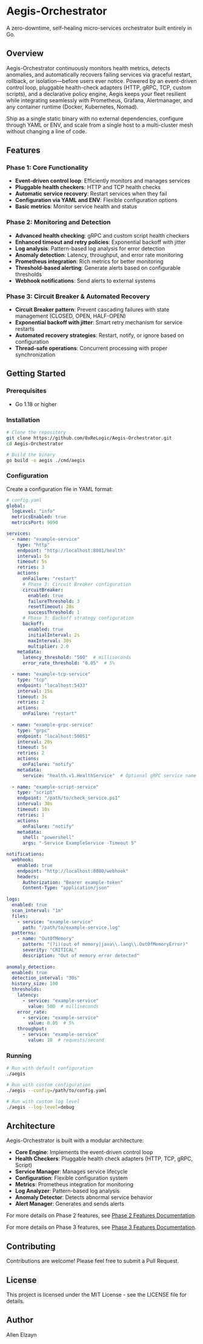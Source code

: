 # Aegis-Orchestrator

A zero-downtime, self-healing micro-services orchestrator built entirely in Go.

## Overview

Aegis-Orchestrator continuously monitors health metrics, detects anomalies, and automatically recovers failing services via graceful restart, rollback, or isolation—before users ever notice. Powered by an event-driven control loop, pluggable health-check adapters (HTTP, gRPC, TCP, custom scripts), and a declarative policy engine, Aegis keeps your fleet resilient while integrating seamlessly with Prometheus, Grafana, Alertmanager, and any container runtime (Docker, Kubernetes, Nomad).

Ship as a single static binary with no external dependencies, configure through YAML or ENV, and scale from a single host to a multi-cluster mesh without changing a line of code.

## Features

### Phase 1: Core Functionality
- **Event-driven control loop**: Efficiently monitors and manages services
- **Pluggable health checkers**: HTTP and TCP health checks
- **Automatic service recovery**: Restart services when they fail
- **Configuration via YAML and ENV**: Flexible configuration options
- **Basic metrics**: Monitor service health and status

### Phase 2: Monitoring and Detection
- **Advanced health checking**: gRPC and custom script health checkers
- **Enhanced timeout and retry policies**: Exponential backoff with jitter
- **Log analysis**: Pattern-based log analysis for error detection
- **Anomaly detection**: Latency, throughput, and error rate monitoring
- **Prometheus integration**: Rich metrics for better monitoring
- **Threshold-based alerting**: Generate alerts based on configurable thresholds
- **Webhook notifications**: Send alerts to external systems

### Phase 3: Circuit Breaker & Automated Recovery
- **Circuit Breaker pattern**: Prevent cascading failures with state management (CLOSED, OPEN, HALF-OPEN)
- **Exponential backoff with jitter**: Smart retry mechanism for service restarts
- **Automated recovery strategies**: Restart, notify, or ignore based on configuration
- **Thread-safe operations**: Concurrent processing with proper synchronization

## Getting Started

### Prerequisites

- Go 1.18 or higher

### Installation

```bash
# Clone the repository
git clone https://github.com/0xReLogic/Aegis-Orchestrator.git
cd Aegis-Orchestrator

# Build the binary
go build -o aegis ./cmd/aegis
```

### Configuration

Create a configuration file in YAML format:

```yaml
# config.yaml
global:
  logLevel: "info"
  metricsEnabled: true
  metricsPort: 9090

services:
  - name: "example-service"
    type: "http"
    endpoint: "http://localhost:8081/health"
    interval: 5s
    timeout: 5s
    retries: 3
    actions:
      onFailure: "restart"
      # Phase 3: Circuit Breaker configuration
      circuitBreaker:
        enabled: true
        failureThreshold: 3
        resetTimeout: 20s
        successThreshold: 1
      # Phase 3: Backoff strategy configuration
      backoff:
        enabled: true
        initialInterval: 2s
        maxInterval: 30s
        multiplier: 2.0
    metadata:
      latency_threshold: "500"  # milliseconds
      error_rate_threshold: "0.05"  # 5%

  - name: "example-tcp-service"
    type: "tcp"
    endpoint: "localhost:5433"
    interval: 15s
    timeout: 3s
    retries: 2
    actions:
      onFailure: "restart"
      
  - name: "example-grpc-service"
    type: "grpc"
    endpoint: "localhost:50051"
    interval: 20s
    timeout: 5s
    retries: 2
    actions:
      onFailure: "notify"
    metadata:
      service: "health.v1.HealthService"  # Optional gRPC service name
      
  - name: "example-script-service"
    type: "script"
    endpoint: "/path/to/check_service.ps1"
    interval: 30s
    timeout: 10s
    retries: 1
    actions:
      onFailure: "notify"
    metadata:
      shell: "powershell"
      args: "-Service ExampleService -Timeout 5"

notifications:
  webhook:
    enabled: true
    endpoint: "http://localhost:8080/webhook"
    headers:
      Authorization: "Bearer example-token"
      Content-Type: "application/json"
      
logs:
  enabled: true
  scan_interval: "1m"
  files:
    - service: "example-service"
      path: "/path/to/example-service.log"
  patterns:
    - name: "OutOfMemory"
      pattern: "(?i)(out of memory|java\\.lang\\.OutOfMemoryError)"
      severity: "CRITICAL"
      description: "Out of memory error detected"
      
anomaly_detection:
  enabled: true
  detection_interval: "30s"
  history_size: 100
  thresholds:
    latency:
      - service: "example-service"
        value: 500  # milliseconds
    error_rate:
      - service: "example-service"
        value: 0.05  # 5%
    throughput:
      - service: "example-service"
        value: 10  # requests/second
```

### Running

```bash
# Run with default configuration
./aegis

# Run with custom configuration
./aegis --config=/path/to/config.yaml

# Run with custom log level
./aegis --log-level=debug
```

## Architecture

Aegis-Orchestrator is built with a modular architecture:

- **Core Engine**: Implements the event-driven control loop
- **Health Checkers**: Pluggable health check adapters (HTTP, TCP, gRPC, Script)
- **Service Manager**: Manages service lifecycle
- **Configuration**: Flexible configuration system
- **Metrics**: Prometheus integration for monitoring
- **Log Analyzer**: Pattern-based log analysis
- **Anomaly Detector**: Detects abnormal service behavior
- **Alert Manager**: Generates and sends alerts

For more details on Phase 2 features, see [Phase 2 Features Documentation](docs/phase2-features.md).

For more details on Phase 3 features, see [Phase 3 Features Documentation](docs/phase3-features.md).

## Contributing

Contributions are welcome! Please feel free to submit a Pull Request.

## License

This project is licensed under the MIT License - see the LICENSE file for details.

## Author

Allen Elzayn
